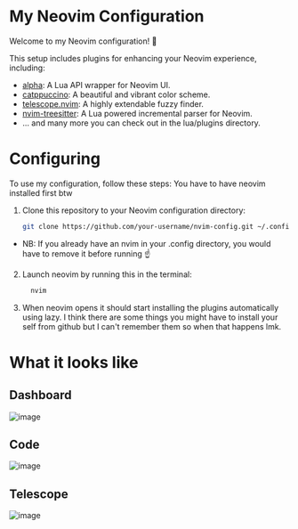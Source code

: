 # My Neovim Configuration

Welcome to my Neovim configuration! 🚀

This setup includes plugins for enhancing your Neovim experience, including:

- [alpha](https://github.com/gcmt/alpha.nvim): A Lua API wrapper for Neovim UI.
- [catppuccino](https://github.com/palenikk/Catppuccino.nvim): A beautiful and vibrant color scheme.
- [telescope.nvim](https://github.com/nvim-telescope/telescope.nvim): A highly extendable fuzzy finder.
- [nvim-treesitter](https://github.com/nvim-treesitter/nvim-treesitter): A Lua powered incremental parser for Neovim.
- ... and many more you can check out in the lua/plugins directory. 

# Configuring

To use my configuration, follow these steps:
You have to have neovim installed first btw 
1. Clone this repository to your Neovim configuration directory:
   ```bash
   git clone https://github.com/your-username/nvim-config.git ~/.config/nvim
   ```
- NB: If you already have an nvim in your .config directory, you would have to remove it before running ☝️

2. Launch neovim by running this in the terminal:
   ```bash
     nvim 
   ```
3. When neovim opens it should start installing the plugins automatically using lazy. I think there are some things you might have to install your self from github but I can't remember them so when that happens lmk. 

# What it looks like 
## Dashboard
![image](https://github.com/kwabenadarkwa/nvim/assets/59177804/619d4c58-5967-4026-b087-9b5cc2f83b87)

## Code
![image](https://github.com/kwabenadarkwa/nvim/assets/59177804/9a92e23b-b173-4de7-8e56-cea417843396)

## Telescope
![image](https://github.com/kwabenadarkwa/nvim/assets/59177804/0a3a60fd-7816-48a5-aebe-fdffe9ce5928)

